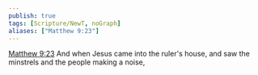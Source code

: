 ```yaml
---
publish: true
tags: [Scripture/NewT, noGraph]
aliases: ["Matthew 9:23"]
---
```

[Matthew 9:23](https://churchofjesuschrist.org/study/scriptures/nt/matt/9?lang=eng&id=p23#p23) And when Jesus came into the ruler's house, and saw the minstrels and the people making a noise,
